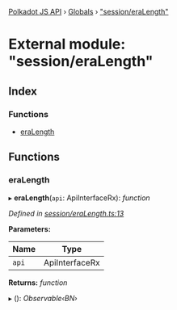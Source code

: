 [Polkadot JS API](../README.md) › [Globals](../globals.md) › ["session/eraLength"](_session_eralength_.md)

# External module: "session/eraLength"

## Index

### Functions

* [eraLength](_session_eralength_.md#eralength)

## Functions

###  eraLength

▸ **eraLength**(`api`: ApiInterfaceRx): *function*

*Defined in [session/eraLength.ts:13](https://github.com/polkadot-js/api/blob/9693766/packages/api-derive/src/session/eraLength.ts#L13)*

**Parameters:**

Name | Type |
------ | ------ |
`api` | ApiInterfaceRx |

**Returns:** *function*

▸ (): *Observable‹BN›*
